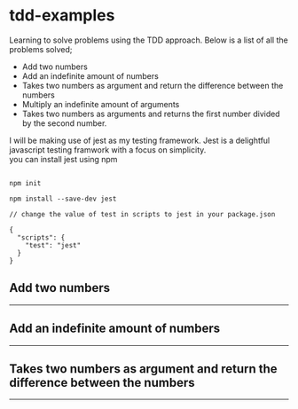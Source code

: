 # tdd-examples
Learning to solve problems using the TDD approach. Below is a list of all the problems solved;
<br>

* Add two numbers
* Add an indefinite amount of numbers
* Takes two numbers as argument and return the difference between the numbers
* Multiply an indefinite amount of arguments
* Takes two numbers as arguments and returns the first number divided by the second number.

I will be making use of jest as my testing framework. Jest is a delightful javascript testing framwork with a focus on simplicity.    
you can install jest using npm

```

npm init

npm install --save-dev jest

// change the value of test in scripts to jest in your package.json

{
  "scripts": {
    "test": "jest"
  }
}

```

## Add two numbers
-------------------


## Add an indefinite amount of numbers
-------------------


## Takes two numbers as argument and return the difference between the numbers
-------------------

